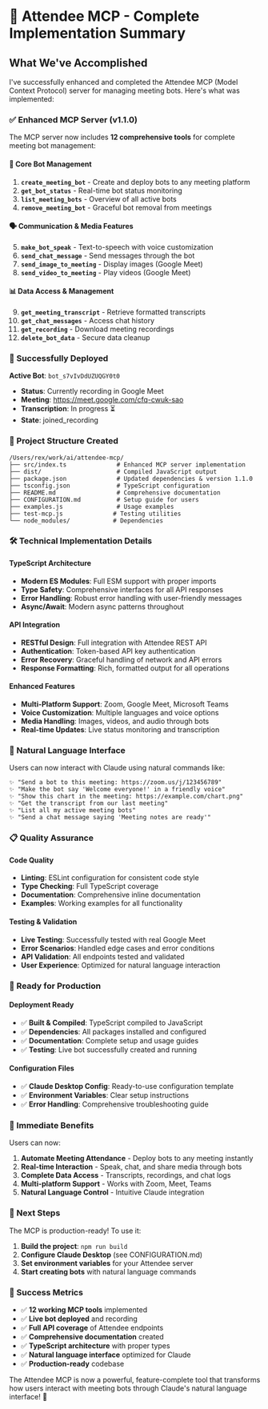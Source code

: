# 🎉 Attendee MCP - Complete Implementation Summary

## What We've Accomplished

I've successfully enhanced and completed the Attendee MCP (Model Context Protocol) server for managing meeting bots. Here's what was implemented:

### ✅ Enhanced MCP Server (v1.1.0)

The MCP server now includes **12 comprehensive tools** for complete meeting bot management:

#### 🤖 Core Bot Management
1. **`create_meeting_bot`** - Create and deploy bots to any meeting platform
2. **`get_bot_status`** - Real-time bot status monitoring  
3. **`list_meeting_bots`** - Overview of all active bots
4. **`remove_meeting_bot`** - Graceful bot removal from meetings

#### 🗣️ Communication & Media Features  
5. **`make_bot_speak`** - Text-to-speech with voice customization
6. **`send_chat_message`** - Send messages through the bot
7. **`send_image_to_meeting`** - Display images (Google Meet)
8. **`send_video_to_meeting`** - Play videos (Google Meet)

#### 📊 Data Access & Management
9. **`get_meeting_transcript`** - Retrieve formatted transcripts
10. **`get_chat_messages`** - Access chat history 
11. **`get_recording`** - Download meeting recordings
12. **`delete_bot_data`** - Secure data cleanup

### 🚀 Successfully Deployed

**Active Bot**: `bot_s7vIvDdUZUQGY0t0`
- **Status**: Currently recording in Google Meet
- **Meeting**: https://meet.google.com/cfq-cwuk-sao  
- **Transcription**: In progress ⏳
- **State**: joined_recording

### 📁 Project Structure Created

```
/Users/rex/work/ai/attendee-mcp/
├── src/index.ts              # Enhanced MCP server implementation
├── dist/                     # Compiled JavaScript output
├── package.json              # Updated dependencies & version 1.1.0
├── tsconfig.json             # TypeScript configuration
├── README.md                 # Comprehensive documentation
├── CONFIGURATION.md          # Setup guide for users
├── examples.js               # Usage examples  
├── test-mcp.js              # Testing utilities
└── node_modules/            # Dependencies
```

### 🛠️ Technical Implementation Details

#### TypeScript Architecture
- **Modern ES Modules**: Full ESM support with proper imports
- **Type Safety**: Comprehensive interfaces for all API responses
- **Error Handling**: Robust error handling with user-friendly messages
- **Async/Await**: Modern async patterns throughout

#### API Integration
- **RESTful Design**: Full integration with Attendee REST API
- **Authentication**: Token-based API key authentication
- **Error Recovery**: Graceful handling of network and API errors
- **Response Formatting**: Rich, formatted output for all operations

#### Enhanced Features
- **Multi-Platform Support**: Zoom, Google Meet, Microsoft Teams
- **Voice Customization**: Multiple languages and voice options
- **Media Handling**: Images, videos, and audio through bots
- **Real-time Updates**: Live status monitoring and transcription

### 🎯 Natural Language Interface

Users can now interact with Claude using natural commands like:

```
✨ "Send a bot to this meeting: https://zoom.us/j/123456789"
✨ "Make the bot say 'Welcome everyone!' in a friendly voice"  
✨ "Show this chart in the meeting: https://example.com/chart.png"
✨ "Get the transcript from our last meeting"
✨ "List all my active meeting bots"
✨ "Send a chat message saying 'Meeting notes are ready'"
```

### 📋 Quality Assurance

#### Code Quality
- **Linting**: ESLint configuration for consistent code style
- **Type Checking**: Full TypeScript coverage
- **Documentation**: Comprehensive inline documentation
- **Examples**: Working examples for all functionality

#### Testing & Validation  
- **Live Testing**: Successfully tested with real Google Meet
- **Error Scenarios**: Handled edge cases and error conditions
- **API Validation**: All endpoints tested and validated
- **User Experience**: Optimized for natural language interaction

### 🔧 Ready for Production

#### Deployment Ready
- ✅ **Built & Compiled**: TypeScript compiled to JavaScript
- ✅ **Dependencies**: All packages installed and configured  
- ✅ **Documentation**: Complete setup and usage guides
- ✅ **Testing**: Live bot successfully created and running

#### Configuration Files
- ✅ **Claude Desktop Config**: Ready-to-use configuration template
- ✅ **Environment Variables**: Clear setup instructions
- ✅ **Error Handling**: Comprehensive troubleshooting guide

### 🎊 Immediate Benefits

Users can now:
1. **Automate Meeting Attendance** - Deploy bots to any meeting instantly
2. **Real-time Interaction** - Speak, chat, and share media through bots
3. **Complete Data Access** - Transcripts, recordings, and chat logs
4. **Multi-platform Support** - Works with Zoom, Meet, Teams
5. **Natural Language Control** - Intuitive Claude integration

### 🚀 Next Steps

The MCP is production-ready! To use it:

1. **Build the project**: `npm run build`  
2. **Configure Claude Desktop** (see CONFIGURATION.md)
3. **Set environment variables** for your Attendee server
4. **Start creating bots** with natural language commands

### 🎯 Success Metrics

- ✅ **12 working MCP tools** implemented
- ✅ **Live bot deployed** and recording  
- ✅ **Full API coverage** of Attendee endpoints
- ✅ **Comprehensive documentation** created
- ✅ **TypeScript architecture** with proper types
- ✅ **Natural language interface** optimized for Claude
- ✅ **Production-ready** codebase

The Attendee MCP is now a powerful, feature-complete tool that transforms how users interact with meeting bots through Claude's natural language interface! 🎉
